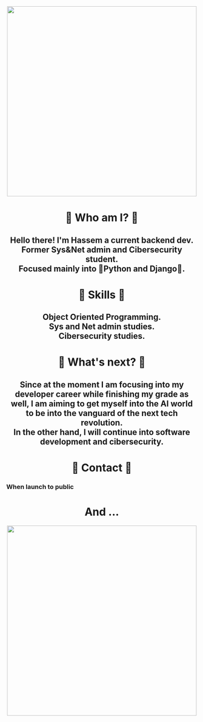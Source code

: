 <div id="header" align="center">
    <img src="https://media.giphy.com/media/KOVlHmbBA09XO/giphy.gif" width="500"/>
    <h1 align="center"> 
       💌 Who am I? 💌
    </h1>
    <h2 align="center">
        Hello there! I'm Hassem a current backend dev.
      <br> Former Sys&Net admin and Cibersecurity student.</br>
        Focused mainly into 🐍Python and Django🐍.
    </h2>
    <h1 align="center"> 
       🔧 Skills 🔧
    </h1>
    <h2 align="center">
        Object Oriented Programming.
        <br>Sys and Net admin studies.</br>
        Cibersecurity studies.
    </h2>
    <h1 align="center"> 
       🎉 What's next? 🎉
    </h1>
    <h2 align="center">
        Since at the moment I am focusing into my developer career while finishing my grade as well, I am aiming to get myself into the AI world to be into the vanguard of the next tech revolution.
        <br>In the other hand, I will continue into software development and cibersecurity.</br>
    </h2>
    <h1 align="center">
      📶 Contact 📶
</h1>
    <h3 align="left">
      When launch to public
  </h3>
      <h1 align="center">
And ...
</h1>
      <img src="https://media.giphy.com/media/v1.Y2lkPTc5MGI3NjExODU1MGU4NDUzYjU0YmQ4NzU3MDI4YWUzOGE2ZDI2MDgwOTYyNGU0ZCZlcD12MV9pbnRlcm5hbF9naWZzX2dpZklkJmN0PWc/xTiIzuSAvgnqdvYghO/giphy.gif" width="500"/>

</div>
